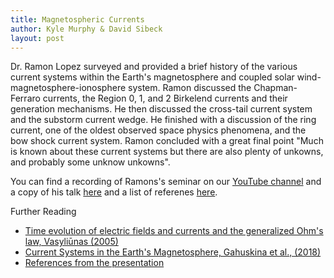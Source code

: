 ```yaml
---
title: Magnetospheric Currents
author: Kyle Murphy & David Sibeck
layout: post
---
```


Dr. Ramon Lopez surveyed and provided a brief history of the various current systems within the Earth's magnetosphere and coupled solar wind-magnetosphere-ionosphere system. Ramon discussed the Chapman-Ferraro currents, the Region 0, 1, and 2 Birkelend currents and their generation mechanisms. He then discussed the cross-tail current system and the substorm current wedge. He finished with a discussion of the ring current, one of the oldest observed space physics phenomena, and the bow shock current system. Ramon concluded with a great final point "Much is known about these current systems but there are also plenty of unkowns, and probably some unknow unkowns".  


You can find a recording of Ramons's seminar on our [YouTube channel][1] and a copy of his talk [here][2] and a list of referenes [here][5].

Further Reading

- [Time evolution of electric fields and currents and the generalized Ohm's law, Vasyliūnas (2005)][3]
- [Current Systems in the Earth's Magnetosphere, Gahuskina et al., (2018)][4]
- [References from the presentation][5]

[1]:https://www.youtube.com/channel/UCNlOK9mCmI3V111EHQRCuEQ
[2]:https://github.com/MSOLSS/MagSeminars/blob/master/presentations/MagnetosphericCurrents_Lopez.pdf
[3]:https://angeo.copernicus.org/articles/23/1347/2005/
[4]:https://agupubs.onlinelibrary.wiley.com/doi/full/10.1002/2017RG000590
[5]:https://github.com/MSOLSS/MagSeminars/blob/master/presentations/Lopez_references.pdf